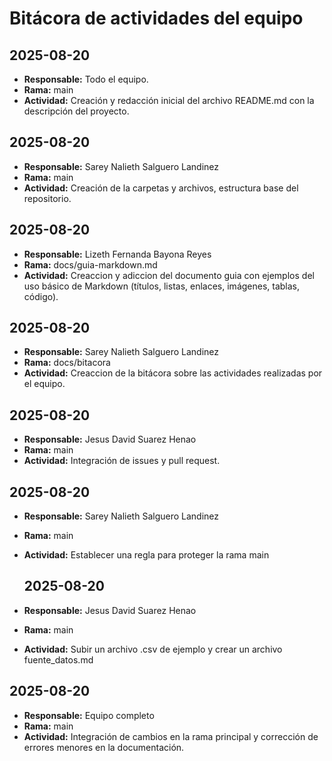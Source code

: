 # Bitácora de actividades del equipo

## 2025-08-20
- **Responsable:** Todo el equipo. 
- **Rama:** main  
- **Actividad:** Creación y redacción inicial del archivo README.md con la descripción del proyecto.

## 2025-08-20
- **Responsable:** Sarey Nalieth Salguero Landinez   
- **Rama:** main 
- **Actividad:** Creación de la carpetas y archivos, estructura base del repositorio.
  
## 2025-08-20
- **Responsable:** Lizeth Fernanda Bayona Reyes   
- **Rama:** docs/guia-markdown.md
- **Actividad:** Creaccion y adiccion del documento guia con ejemplos del uso básico de Markdown
(títulos, listas, enlaces, imágenes, tablas, código).

## 2025-08-20
- **Responsable:** Sarey Nalieth Salguero Landinez   
- **Rama:** docs/bitacora
- **Actividad:** Creaccion de la bitácora sobre las actividades realizadas por el equipo.
  
## 2025-08-20
- **Responsable:** Jesus David Suarez Henao  
- **Rama:** main  
- **Actividad:** Integración de issues y pull request.
  
## 2025-08-20
- **Responsable:** Sarey Nalieth Salguero Landinez 
- **Rama:** main  
- **Actividad:** Establecer una regla para proteger la rama main
  
  ## 2025-08-20
- **Responsable:** Jesus David Suarez Henao
- **Rama:** main  
- **Actividad:** Subir un archivo .csv de ejemplo y crear un archivo fuente_datos.md

## 2025-08-20
- **Responsable:** Equipo completo  
- **Rama:** main  
- **Actividad:** Integración de cambios en la rama principal y corrección de errores menores en la documentación.

